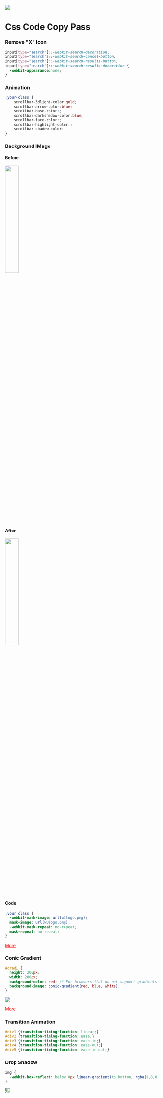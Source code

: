 <img src="https://github.com/islamovsabit/css-copy-pass/assets/147802380/11a61c78-eb50-4fda-85c1-351d11667b9d" />

# Css Code Copy Pass

### Remove "X" Icon 
```css
input[type="search"]::-webkit-search-decoration,
input[type="search"]::-webkit-search-cancel-button,
input[type="search"]::-webkit-search-results-button,
input[type="search"]::-webkit-search-results-decoration {
  -webkit-appearance:none;
}
```

### Animation
```css
.your-class {
    scrollbar-3dlight-color:gold;
    scrollbar-arrow-color:blue;
    scrollbar-base-color:;
    scrollbar-darkshadow-color:blue;
    scrollbar-face-color:;
    scrollbar-highlight-color:;
    scrollbar-shadow-color:
}
```

### Background IMage

#### Before

<img src="https://github.com/islamovsabit/css-copy-pass/assets/147802380/562fec1e-f85e-4a9b-b708-f76aa5816a16" width="30%" />

#### After

<img src="https://github.com/islamovsabit/css-copy-pass/assets/147802380/0665b1f7-1549-4584-8420-8e2c19291029" width="30%" />

#### Code
```css
.your_class {
  -webkit-mask-image: url(w3logo.png);
  mask-image: url(w3logo.png);
  -webkit-mask-repeat: no-repeat;
  mask-repeat: no-repeat;
}
```
<a href="https://www.w3schools.com/css/css3_masking.asp" style="color: #FF0000;" target="_blank">More</a>

### Conic Gradient

```css
#grad1 {
  height: 200px;
  width: 200px;
  background-color: red; /* For browsers that do not support gradients */
  background-image: conic-gradient(red, blue, white);
}
```
<img src="https://github.com/islamovsabit/css-copy-pass/assets/147802380/b2650f4e-fc80-401a-b040-406db1e2c618"/>

<a href="https://www.w3schools.com/css/css3_gradients_conic.asp" style="color: #FF0000;" target="_blank">More</a>


### Transition Animation

```css
#div1 {transition-timing-function: linear;}
#div2 {transition-timing-function: ease;}
#div3 {transition-timing-function: ease-in;}
#div4 {transition-timing-function: ease-out;}
#div5 {transition-timing-function: ease-in-out;}
```

### Drop Shadow

```css
img {
  -webkit-box-reflect: below 0px linear-gradient(to bottom, rgba(0,0,0,0.0), rgba(0,0,0,0.4));
}
```
<img src="https://github.com/islamovsabit/css-copy-pass/assets/147802380/fc22e468-e7f6-4ebc-a880-a401dbd5887e" style="transform:rotate(90deg)" />
